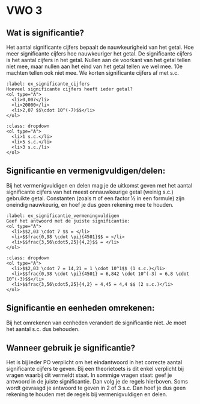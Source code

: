 # VWO 3

## Wat is significantie?
Het aantal significante cijfers bepaalt de nauwkeurigheid van het getal. Hoe meer significante cijfers hoe nauwkeuriger het getal. De significante cijfers is het aantal cijfers in het getal. Nullen aan de voorkant van het getal tellen niet mee, maar nullen aan het eind van het getal tellen we wel mee. 10e machten tellen ook niet mee. We korten significante cijfers af met s.c. 

```{opgave} Significante cijfers
:label: ex_significante_cijfers
Hoeveel significante cijfers heeft ieder getal?
<ol type="A">
  <li>0,007</li>
  <li>20000</li>
  <li>2,07 $$\cdot 10^(-7)$$</li>
</ol>
```

```{oplossing} ex_significante_cijfers
:class: dropdown
<ol type="A">
  <li>1 s.c.</li>
  <li>5 s.c.</li>
  <li>3 s.c./li>
</ol>
```

## Significantie en vermenigvuldigen/delen:
Bij het vermenigvuldigen en delen mag je de uitkomst geven met het aantal significante cijfers van het meest onnauwkeurige getal (weinig s.c.) gebruikte getal. Constanten (zoals π of een factor ½ in een formule) zijn oneindig nauwkeurig, en hoef je dus geen rekening mee te houden.

```{opgave} Vermenigvuldigen
:label: ex_significantie_vermeningvuldigen
Geef het antwoord met de juiste significantie:
<ol type="A">
  <li>$$2,03 \cdot 7 $$ = </li>
  <li>$$frac{0,98 \cdot \pi}{4501}$$ = </li>
  <li>$$frac{3,56\cdot5,25}{4,2}$$ = </li>
</ol>
```

```{oplossing} ex_significantie_vermeningvuldigen
:class: dropdown
<ol type="A">
  <li>$$2,03 \cdot 7 = 14,21 = 1 \cdot 10^1$$ (1 s.c.)</li>
  <li>$$frac{0,98 \cdot \pi}{4501} = 6,842 \cdot 10^(-3) = 6,8 \cdot 10^(-3)$$</li>
  <li>$$frac{3,56\cdot5,25}{4,2} = 4,45 = 4,4 $$ (2 s.c.)</li>
</ol>
```

## Significantie en eenheden omrekenen:
Bij het omrekenen van eenheden verandert de significantie niet. Je moet het aantal s.c. dus behouden. 


## Wanneer gebruik je significantie?
Het is bij ieder PO verplicht om het eindantwoord in het correcte aantal significante cijfers te geven. Bij een theorietoets is dit enkel verplicht bij vragen waarbij dit vermeldt staat. In sommige vragen staat: geef je antwoord in de juiste significantie. Dan volg je de regels hierboven. Soms wordt gevraagd je antwoord te geven in 2 of 3 s.c. Dan hoef je dus geen rekening te houden met de regels bij vermenigvuldigen en delen.
